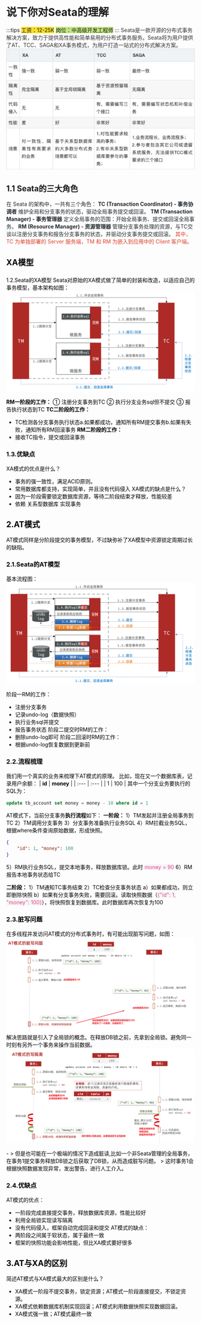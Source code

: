 # 说下你对Seata的理解
:::tips
<font style="background-color:#FBDE28;">工资：12-25K</font>
<font style="background-color:#C1E77E;">岗位：中高级开发工程师</font>
:::
<font style="background-color:#C1E77E;"></font>
<font style="color:rgb(51, 51, 51);">Seata是一款开源的分布式事务解决方案，致力于提供高性能和简单易用的分布式事务服务。Seata将为用户提供了AT、TCC、SAGA和XA事务模式，为用户打造一站式的分布式解决方案。</font>![1697436714119-86c89fea-f27b-4987-8ea0-bea62633e0b1.jpeg](./img/-fne7tgBMXEHczUA/1697436714119-86c89fea-f27b-4987-8ea0-bea62633e0b1-128455.jpeg)
## 
## 1.1 Seata的三大角色
<font style="color:rgb(36, 41, 46);">在 Seata 的架构中，一共有三个角色：</font>
**<font style="color:rgb(36, 41, 46);">TC (Transaction Coordinator) - 事务协调者</font>**
<font style="color:rgb(36, 41, 46);">维护全局和分支事务的状态，驱动全局事务提交或回滚。</font>
**<font style="color:rgb(36, 41, 46);">TM (Transaction Manager) - 事务管理器</font>**
<font style="color:rgb(36, 41, 46);">定义全局事务的范围：开始全局事务、提交或回滚全局事务。</font>
**<font style="color:rgb(36, 41, 46);">RM (Resource Manager) - 资源管理器</font>**
<font style="color:rgb(36, 41, 46);">管理分支事务处理的资源，与TC交谈以注册分支事务和报告分支事务的状态，并驱动分支事务提交或回滚。</font>
<font style="color:rgb(223, 64, 42);">其中，TC 为单独部署的 Server 服务端，TM 和 RM 为嵌入到应用中的 Client 客户端。</font>
## <font style="color:rgb(0, 0, 0);">XA模型</font>
### <font style="color:rgb(0, 0, 0);">  
</font><font style="color:rgb(0, 0, 0);">1.2.Seata的XA模型</font>
<font style="color:rgb(0, 0, 0);">Seata对原始的XA模式做了简单的封装和改造，以适应自己的事务模型，基本架构如图：</font>
![1697439204802-96936db5-9b2f-4976-ac23-3aab21387d7c.png](./img/-fne7tgBMXEHczUA/1697439204802-96936db5-9b2f-4976-ac23-3aab21387d7c-727368.png)
  
**<font style="color:rgb(0, 0, 0);">RM一阶段的工作：</font>**
<font style="color:rgb(0, 0, 0);">① 注册分支事务到TC</font>
<font style="color:rgb(0, 0, 0);">② 执行分支业务sql但不提交</font>
<font style="color:rgb(0, 0, 0);">③ 报告执行状态到TC</font>
**<font style="color:rgb(0, 0, 0);">TC二阶段的工作：</font>**
+ <font style="color:rgb(0, 0, 0);">TC检测各分支事务执行状态</font><font style="color:rgb(0, 0, 0);">a.如果都成功，通知所有RM提交事务</font><font style="color:rgb(0, 0, 0);">b.如果有失败，通知所有RM回滚事务</font>
**<font style="color:rgb(0, 0, 0);">RM二阶段的工作：</font>**
+ <font style="color:rgb(0, 0, 0);">接收TC指令，提交或回滚事务</font>
  
### <font style="color:rgb(0, 0, 0);">1.3.优缺点</font>
<font style="color:rgb(0, 0, 0);">XA模式的优点是什么？</font>
+ <font style="color:rgb(0, 0, 0);">事务的强一致性，满足ACID原则。</font>
+ <font style="color:rgb(0, 0, 0);">常用数据库都支持，实现简单，并且没有代码侵入</font>
<font style="color:rgb(0, 0, 0);">XA模式的缺点是什么？</font>
+ <font style="color:rgb(0, 0, 0);">因为一阶段需要锁定数据库资源，等待二阶段结束才释放，性能较差</font>
+ <font style="color:rgb(0, 0, 0);">依赖 关系型数据库 实现事务</font>
  
## <font style="color:rgb(0, 0, 0);">2.AT模式</font>
<font style="color:rgb(0, 0, 0);">AT模式同样是分阶段提交的事务模型，不过缺弥补了XA模型中资源锁定周期过长的缺陷。</font>
### <font style="color:rgb(0, 0, 0);">2.1.Seata的AT模型</font>
<font style="color:rgb(0, 0, 0);">基本流程图：  
</font>![1697439204776-518ffe46-6400-411f-90da-c21364e38499.png](./img/-fne7tgBMXEHczUA/1697439204776-518ffe46-6400-411f-90da-c21364e38499-888324.png)
  
<font style="color:rgb(0, 0, 0);">阶段一RM的工作：</font>
+ <font style="color:rgb(0, 0, 0);">注册分支事务</font>
+ <font style="color:rgb(0, 0, 0);">记录undo-log（数据快照）</font>
+ <font style="color:rgb(0, 0, 0);">执行业务sql并提交</font>
+ <font style="color:rgb(0, 0, 0);">报告事务状态</font>
<font style="color:rgb(0, 0, 0);">阶段二提交时RM的工作：</font>
+ <font style="color:rgb(0, 0, 0);">删除undo-log即可</font>
<font style="color:rgb(0, 0, 0);">阶段二回滚时RM的工作：</font>
+ <font style="color:rgb(0, 0, 0);">根据undo-log恢复数据到更新前</font>
  
### <font style="color:rgb(0, 0, 0);">2.2.流程梳理</font>
<font style="color:rgb(0, 0, 0);">我们用一个真实的业务来梳理下AT模式的原理。</font>
<font style="color:rgb(0, 0, 0);">比如，现在又一个数据库表，记录用户余额：</font>
| **<font style="color:rgb(0, 0, 0);">id</font>** | **<font style="color:rgb(0, 0, 0);">money</font>** |
| :--- | :--- |
| <font style="color:rgb(0, 0, 0);">1</font> | <font style="color:rgb(0, 0, 0);">100</font> |
<font style="color:rgb(0, 0, 0);">其中一个分支业务要执行的SQL为：</font>
```sql
update tb_account set money = money - 10 where id = 1
```
  
<font style="color:rgb(0, 0, 0);">AT模式下，当前分支事务</font>**<font style="color:rgb(0, 0, 0);">执行流程</font>**<font style="color:rgb(0, 0, 0);">如下：</font>
**<font style="color:rgb(0, 0, 0);">一阶段：</font>**
<font style="color:rgb(0, 0, 0);">1）TM发起并注册全局事务到TC</font>
<font style="color:rgb(0, 0, 0);">2）TM调用分支事务</font>
<font style="color:rgb(0, 0, 0);">3）分支事务准备执行业务SQL</font>
<font style="color:rgb(0, 0, 0);">4）RM拦截业务SQL，根据where条件查询原始数据，形成快照。</font>
```json
{
    "id": 1, "money": 100
}
```
<font style="color:rgb(0, 0, 0);">5）RM执行业务SQL，提交本地事务，释放数据库锁。此时</font><font style="color:rgb(0, 0, 0);"> </font><font style="color:rgb(232, 62, 140);background-color:rgb(246, 246, 246);">money = 90</font>
<font style="color:rgb(0, 0, 0);">6）RM报告本地事务状态给TC</font>
  
**<font style="color:rgb(0, 0, 0);">二阶段：</font>**
<font style="color:rgb(0, 0, 0);">1）TM通知TC事务结束</font>
<font style="color:rgb(0, 0, 0);">2）TC检查分支事务状态</font>
<font style="color:rgb(0, 0, 0);">a）如果都成功，则立即删除快照</font>
<font style="color:rgb(0, 0, 0);">b）如果有分支事务失败，需要回滚。读取快照数据（</font><font style="color:rgb(232, 62, 140);background-color:rgb(246, 246, 246);">{"id": 1, "money": 100}</font><font style="color:rgb(0, 0, 0);">），将快照恢复到数据库。此时数据库再次恢复为100</font>
  
### <font style="color:rgb(0, 0, 0);">2.3.脏写问题</font>
<font style="color:rgb(0, 0, 0);">在多线程并发访问AT模式的分布式事务时，有可能出现脏写问题，如图：</font>
![1697439204828-f24ec1c3-54b0-44c2-be64-16493e9a7d7c.png](./img/-fne7tgBMXEHczUA/1697439204828-f24ec1c3-54b0-44c2-be64-16493e9a7d7c-659448.png)
<font style="color:rgb(0, 0, 0);">解决思路就是引入了全局锁的概念。在释放DB锁之前，先拿到全局锁。避免同一时刻有另外一个事务来操作当前数据。</font>
![1697439204832-f5c253e1-e466-4786-8dd8-f90e3039e559.png](./img/-fne7tgBMXEHczUA/1697439204832-f5c253e1-e466-4786-8dd8-f90e3039e559-349574.png)
  
<font style="color:rgb(0, 0, 0);">- > 但是也可能在一个极端的情况下造成脏读,比如一个非Seata管理的全局事务，在事务1提交事务释放DB锁之后获取了DB锁，从而造成脏写问题。 > 这时事务1会根据快照数据发现异常，发出警告，进行人工介入。</font>  
### <font style="color:rgb(0, 0, 0);">2.4.优缺点</font>
<font style="color:rgb(0, 0, 0);">AT模式的优点：</font>
+ <font style="color:rgb(0, 0, 0);">一阶段完成直接提交事务，释放数据库资源，性能比较好</font>
+ <font style="color:rgb(0, 0, 0);">利用全局锁实现读写隔离</font>
+ <font style="color:rgb(0, 0, 0);">没有代码侵入，框架自动完成回滚和提交</font>
<font style="color:rgb(0, 0, 0);">AT模式的缺点：</font>
+ <font style="color:rgb(0, 0, 0);">两阶段之间属于软状态，属于最终一致</font>
+ <font style="color:rgb(0, 0, 0);">框架的快照功能会影响性能，但比XA模式要好很多</font>
  
## <font style="color:rgb(0, 0, 0);">3.AT与XA的区别</font>
<font style="color:rgb(0, 0, 0);">简述AT模式与XA模式最大的区别是什么？</font>
+ <font style="color:rgb(0, 0, 0);">XA模式一阶段不提交事务，锁定资源；AT模式一阶段直接提交，不锁定资源。</font>
+ <font style="color:rgb(0, 0, 0);">XA模式依赖数据库机制实现回滚；AT模式利用数据快照实现数据回滚。</font>
+ <font style="color:rgb(0, 0, 0);">XA模式强一致；AT模式最终一致</font>
